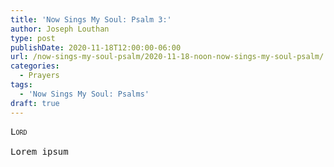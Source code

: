 ```yaml
---
title: 'Now Sings My Soul: Psalm 3:'
author: Joseph Louthan
type: post
publishDate: 2020-11-18T12:00:00-06:00
url: /now-sings-my-soul-psalm/2020-11-18-noon-now-sings-my-soul-psalm/
categories:
  - Prayers
tags:
  - 'Now Sings My Soul: Psalms'
draft: true
---
```


<pre>
<div style="font-variant: small-caps;">Lord</div>
Lorem ipsum
</pre>

